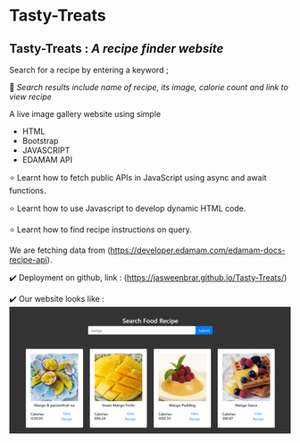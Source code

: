 # Tasty-Treats

## Tasty-Treats : *A recipe finder website*


Search for a recipe by entering a keyword ;

💠 *Search results include name of recipe, its image, calorie count and link to view recipe*


 A live image gallery website using simple
 * HTML 
 * Bootstrap 
 * JAVASCRIPT
 * EDAMAM API
 
 
 ⭐ Learnt how to fetch public APIs in JavaScript using async and await functions.
 
 ⭐ Learnt how to use Javascript to develop dynamic HTML code.
 
 ⭐ Learnt how to find recipe instructions on query.
 
 
 We are fetching data from (https://developer.edamam.com/edamam-docs-recipe-api).


✔️ Deployment on github, link :
(https://jasweenbrar.github.io/Tasty-Treats/)

✔️ Our website looks like :
![website image](./images/websiteimage.png)
